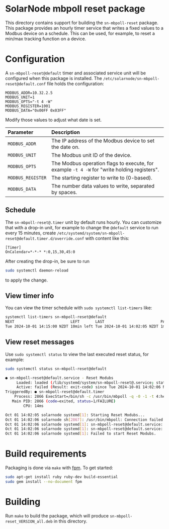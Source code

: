 # SolarNode mbpoll reset package

This directory contains support for building the `sn-mbpoll-reset` package. This package
provides an hourly timer service that writes a fixed values to a Modbus device on a schedule.
This can be used, for example, to reset a min/max tracking function on a device.

# Configuration

A `sn-mbpoll-reset@default` timer and associated service unit will be configured when this
package is installed. The `/etc/solarnode/sn-mbpoll-reset@default.conf` file holds
the configuration:

```
MODBUS_ADDR=10.32.2.5
MODBUS_UNIT=1
MODBUS_OPTS="-t 4 -W"
MODBUS_REGISTER=1001
MODBUS_DATA="0x00FF 0x03FF"
```
Modify those values to adjust what date is set.

| Parameter | Description |
|:----------|:------------|
| `MODBUS_ADDR` | The IP address of the Modbus device to set the date on. |
| `MODBUS_UNIT` | The Modbus unit ID of the device. |
| `MODBUS_OPTS` | The Modbus operation flags to execute, for example `-t 4 -W` for "write holding registers". |
| `MODBUS_REGISTER` | The starting register to write to (0-based). |
| `MODBUS_DATA` | The number data values to write, separated by spaces. |

## Schedule

The `sn-mbpoll-reset@.timer` unit by default runs hourly. You can customize that with a drop-in
unit, for example to change the `@default` service to run every 15 minutes, create
`/etc/systemd/system/sn-mbpoll-reset@default.timer.d/override.conf` with content like this:

```
[Timer]
OnCalendar=*-*-* *:0,15,30,45:0
```

After creating the drop-in, be sure to run

```sh
sudo systemctl daemon-reload
```

to apply the change.

## View timer info

You can view the timer schedule with `sudo systemctl list-timers` like:

```sh
systemctl list-timers sn-mbpoll-reset@default
NEXT                         LEFT       LAST                         PASSED       UNIT                          ACTIVATES
Tue 2024-10-01 14:15:00 NZDT 10min left Tue 2024-10-01 14:02:05 NZDT 1min 57s ago sn-mbpoll-reset@default.timer sn-mbpoll-reset@default.service
```

## View reset messages

Use `sudo systemctl status` to view the last executed reset status, for example:

```sh
sudo systemctl status sn-mbpoll-reset@default

● sn-mbpoll-reset@default.service - Reset Modubs
     Loaded: loaded (/lib/systemd/system/sn-mbpoll-reset@.service; static)
     Active: failed (Result: exit-code) since Tue 2024-10-01 14:02:06 NZDT; 3min 29s ago
TriggeredBy: ● sn-mbpoll-reset@default.timer
    Process: 2866 ExecStart=/bin/sh -c /usr/bin/mbpoll -q -0 -1 -t 4:hex -a ${MODBUS_UNIT} -r ${MODBUS_REGISTER} ${MODBUS_ADDR} ${MODBUS_DATA} (code=exited, status=1/FAILUR>
   Main PID: 2866 (code=exited, status=1/FAILURE)
        CPU: 14ms

Oct 01 14:02:05 solarnode systemd[1]: Starting Reset Modubs...
Oct 01 14:02:06 solarnode sh[2867]: /usr/bin/mbpoll: Connection failed: Operation now in progress.
Oct 01 14:02:06 solarnode systemd[1]: sn-mbpoll-reset@default.service: Main process exited, code=exited, status=1/FAILURE
Oct 01 14:02:06 solarnode systemd[1]: sn-mbpoll-reset@default.service: Failed with result 'exit-code'.
Oct 01 14:02:06 solarnode systemd[1]: Failed to start Reset Modubs.
```

# Build requirements

Packaging is done via `make` with [fpm][fpm]. To get started:

```sh
sudo apt-get install ruby ruby-dev build-essential
sudo gem install --no-document fpm
```

# Building

Run `make` to build the package, which will produce `sn-mbpoll-reset_VERSION_all.deb` in
this directory.

[fpm]: https://github.com/jordansissel/fpm
